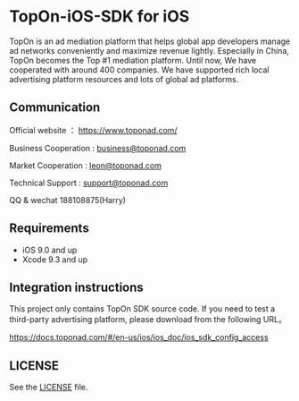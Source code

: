 # TopOn-iOS-SDK  for iOS

TopOn is an ad mediation platform that helps global app developers manage ad networks conveniently and maximize revenue lightly. Especially in China, TopOn becomes the Top #1 mediation platform. Until now, We have cooperated with around 400 companies. We have supported rich local advertising platform resources and lots of global ad platforms. 


## Communication
Official website ： https://www.toponad.com/

Business Cooperation : business@toponad.com

Market Cooperation : leon@toponad.com

Technical Support : support@toponad.com

QQ & wechat 188108875(Harry)


## Requirements

- iOS 9.0 and up
- Xcode 9.3 and up

## Integration instructions
This project only contains TopOn SDK source code. If you need to test a third-party advertising platform, please download from the following URL。

https://docs.toponad.com/#/en-us/ios/ios_doc/ios_sdk_config_access


## LICENSE

See the [LICENSE](LICENSE) file.
